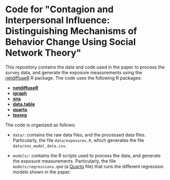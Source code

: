 # Code for "Contagion and Interpersonal Influence: Distinguishing Mechanisms of Behavior Change Using Social Network Theory"

This repository contains the data and code used in the paper to process the survey data, and generate the exposure measurements using the [netdiffuseR](https://cran.r-project.org/package=netdiffuseR) R package. The code uses the following R packages:

- [**netdiffuseR**](https://cran.r-project.com/package=netdiffuseR)
- [**igraph**](https://cran.r-project.com/package=igraph)
- [**sna**](https://cran.r-project.com/package=sna)
- [**data.table**](https://cran.r-project.com/package=data.table)
- [**quarto**](https://cran.r-project.com/package=quarto)
- [**texreg**](https://cran.r-project.com/package=texreg)

The code is organized as follows:

- `data/`: contains the raw data files, and the processed data files. Particularly, the file `data/exposures.R`, which generates the file `data/sns_model_data.csv`.

- `models/`: contains the R scripts used to process the data, and generate the exposure measurements. Particularly, the file `models/regressions.qmd` (a [Quarto](https://quarto.org) file) that runs the different regression models shown in the paper.

